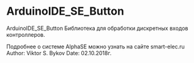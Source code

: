 # ArduinoIDE_SE_Button
ArduinoIDE_SE_Button
Библиотека для обработки дискретных входов контроллеров.

Подробнее о системе AlphaSE можно узнать на сайте smart-elec.ru Author: Viktor S. Bykov Date: 02.10.2018г.
